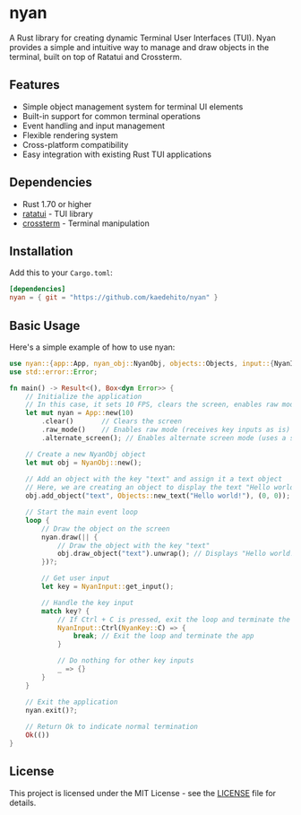 # nyan

A Rust library for creating dynamic Terminal User Interfaces (TUI). Nyan provides a simple and intuitive way to manage and draw objects in the terminal, built on top of Ratatui and Crossterm.

## Features

- Simple object management system for terminal UI elements
- Built-in support for common terminal operations
- Event handling and input management
- Flexible rendering system
- Cross-platform compatibility
- Easy integration with existing Rust TUI applications

## Dependencies

- Rust 1.70 or higher
- [ratatui](https://github.com/ratatui-org/ratatui) - TUI library
- [crossterm](https://github.com/crossterm-rs/crossterm) - Terminal manipulation

## Installation

Add this to your `Cargo.toml`:

```toml
[dependencies]
nyan = { git = "https://github.com/kaedehito/nyan" }
```

## Basic Usage

Here's a simple example of how to use nyan:

```rust
use nyan::{app::App, nyan_obj::NyanObj, objects::Objects, input::{NyanInput, NyanKey}};
use std::error::Error;

fn main() -> Result<(), Box<dyn Error>> {
    // Initialize the application
    // In this case, it sets 10 FPS, clears the screen, enables raw mode, and switches to alternate screen mode
    let mut nyan = App::new(10)
        .clear()       // Clears the screen
        .raw_mode()    // Enables raw mode (receives key inputs as is)
        .alternate_screen(); // Enables alternate screen mode (uses a screen different from the default terminal screen)

    // Create a new NyanObj object
    let mut obj = NyanObj::new();
   
    // Add an object with the key "text" and assign it a text object
    // Here, we are creating an object to display the text "Hello world!"
    obj.add_object("text", Objects::new_text("Hello world!"), (0, 0));

    // Start the main event loop
    loop {
        // Draw the object on the screen
        nyan.draw(|| {
            // Draw the object with the key "text"
            obj.draw_object("text").unwrap(); // Displays "Hello world!" on the screen
        })?;

        // Get user input
        let key = NyanInput::get_input();

        // Handle the key input
        match key? {
            // If Ctrl + C is pressed, exit the loop and terminate the application
            NyanInput::Ctrl(NyanKey::C) => {
                break; // Exit the loop and terminate the app
            }

            // Do nothing for other key inputs
            _ => {}
        }
    }

    // Exit the application
    nyan.exit()?;
    
    // Return Ok to indicate normal termination
    Ok(())
}

```

## License

This project is licensed under the MIT License - see the [LICENSE](LICENSE) file for details.
